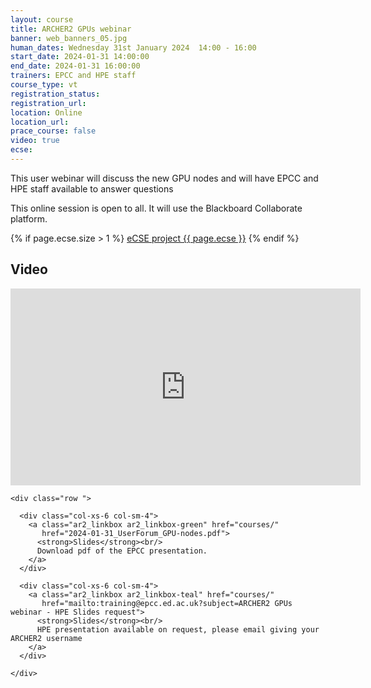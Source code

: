 ```yaml
---
layout: course
title: ARCHER2 GPUs webinar
banner: web_banners_05.jpg
human_dates: Wednesday 31st January 2024  14:00 - 16:00 
start_date: 2024-01-31 14:00:00
end_date: 2024-01-31 16:00:00
trainers: EPCC and HPE staff
course_type: vt
registration_status:
registration_url:
location: Online
location_url:
prace_course: false
video: true
ecse:
---
```



This user webinar will discuss the new GPU nodes and will have EPCC and HPE staff available to answer questions

This online session is open to all. It will use the Blackboard Collaborate platform.

{% if page.ecse.size > 1 %}
<a href="{{ site.baseurl }}/ecse/reports/{{ page.ecse }}">eCSE project {{ page.ecse }}</a>
{% endif %}

<section id="service">

<!--
  <div class="row ">	

      <div class="col-xs-6 col-sm-4">
        <a class="ar2_linkbox ar2_linkbox-teal" 
          href="https://eu.bbcollab.com/guest/46182e80971d4425ba356aaa3824f97a">
          <strong>Join Session</strong><br/>
          Join this online session in your browser
        </a>
      </div>

      <div class="col-xs-6 col-sm-4">
        <a class="ar2_linkbox ar2_linkbox-green" href="courses/"
           href="myevents.ics">
          <strong>Add to Calendar</strong><br/>
          Download ICS file to add this event to your calendar complete with join link
        </a>
      </div>

											
    </div>

-->



<h2><a name="video">Video</a></h2>

<div>

<iframe title="Video"  width="560" height="315" src="https://www.youtube.com/embed/9-PoKb2-MQs " frameborder="0" allow="accelerometer; autoplay; encrypted-media; gyroscope; picture-in-picture" allowfullscreen></iframe>

</div>





<section id="service">

    <div class="row ">	


<!--
      <div class="col-xs-6 col-sm-4">
        <a class="ar2_linkbox ar2_linkbox-teal" href="  ">
          <strong>Transcript</strong><br/>
          Download a transcript of the video audio
        </a>
      </div>

-->

      <div class="col-xs-6 col-sm-4">
        <a class="ar2_linkbox ar2_linkbox-green" href="courses/"
           href="2024-01-31_UserForum_GPU-nodes.pdf">
          <strong>Slides</strong><br/>
          Download pdf of the EPCC presentation.
        </a>
      </div>

      <div class="col-xs-6 col-sm-4">
        <a class="ar2_linkbox ar2_linkbox-teal" href="courses/"
           href="mailto:training@epcc.ed.ac.uk?subject=ARCHER2 GPUs webinar - HPE Slides request">
          <strong>Slides</strong><br/>
          HPE presentation available on request, please email giving your ARCHER2 username
        </a>
      </div>
										
    </div>

</section>

